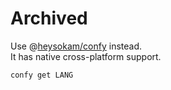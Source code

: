 # Archived
Use @[heysokam/confy](https://github.com/heysokam/confy/) instead.  
It has native cross-platform support.
```bash
confy get LANG
```

